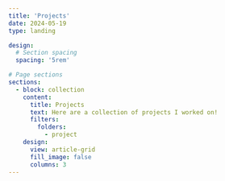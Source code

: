 ```yaml
---
title: 'Projects'
date: 2024-05-19
type: landing

design:
  # Section spacing
  spacing: '5rem'

# Page sections
sections:
  - block: collection
    content:
      title: Projects
      text: Here are a collection of projects I worked on!
      filters:
        folders:
          - project
    design:
      view: article-grid
      fill_image: false
      columns: 3
---
```

